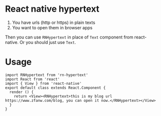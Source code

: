 # React native hypertext

1. You have urls (http or https) in plain texts
2. You want to open them in browser apps

Then you can use `RNHypertext` in place of `Text` component from react-native. Or you should just use `Text`.

# Usage

```
import RNHypertext from 'rn-hypertext'
import React from 'react'
import { View } from 'react-native'
export default class extends React.Component {
  render () {
    return <View><RNHypertext>this is my blog url https://www.zfanw.com/blog, you can open it now.</RNHypertext></View>
  }
}
```
